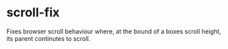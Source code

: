 scroll-fix
==========

Fixes browser scroll behaviour where, at the bound of a boxes scroll height, its parent continutes to scroll.
